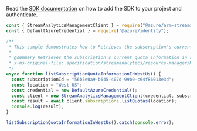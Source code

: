 Read the [SDK documentation](https://github.com/Azure/azure-sdk-for-js/blob/%40azure%2Farm-streamanalytics_4.0.1/sdk/streamanalytics/arm-streamanalytics/README.md) on how to add the SDK to your project and authenticate.

```javascript
const { StreamAnalyticsManagementClient } = require("@azure/arm-streamanalytics");
const { DefaultAzureCredential } = require("@azure/identity");

/**
 * This sample demonstrates how to Retrieves the subscription's current quota information in a particular region.
 *
 * @summary Retrieves the subscription's current quota information in a particular region.
 * x-ms-original-file: specification/streamanalytics/resource-manager/Microsoft.StreamAnalytics/stable/2020-03-01/examples/Subscription_ListQuotas.json
 */
async function listSubscriptionQuotaInformationInWestUs() {
  const subscriptionId = "56b5e0a9-b645-407d-99b0-c64f86013e3d";
  const location = "West US";
  const credential = new DefaultAzureCredential();
  const client = new StreamAnalyticsManagementClient(credential, subscriptionId);
  const result = await client.subscriptions.listQuotas(location);
  console.log(result);
}

listSubscriptionQuotaInformationInWestUs().catch(console.error);
```
